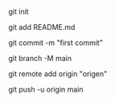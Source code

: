 git init

git add README.md

git commit -m "first commit"

git branch -M main

git remote add origin "origen"

git push -u origin main